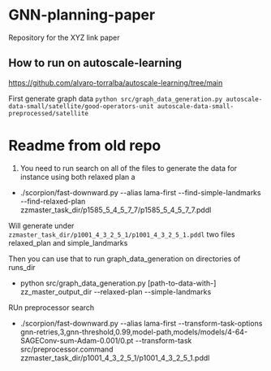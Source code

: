 # GNN-planning-paper
Repository for the XYZ link paper

## How to run on autoscale-learning
https://github.com/alvaro-torralba/autoscale-learning/tree/main

First generate graph data
`python src/graph_data_generation.py autoscale-data-small/satellite/good-operators-unit autoscale-data-small-preprocessed/satellite`



# Readme from old repo
1. You need to run search on all of the files to generate the data for instance using  both relaxed plan a
- ./scorpion/fast-downward.py --alias lama-first --find-simple-landmarks --find-relaxed-plan zzmaster_task_dir/p1585_5_4_5_7_7/p1585_5_4_5_7_7.pddl


Will generate under ` zzmaster_task_dir/p1001_4_3_2_5_1/p1001_4_3_2_5_1.pddl` two files relaxed_plan and simple_landmarks

Then you can use that to run graph_data_generation on directories of runs_dir
- python src/graph_data_generation.py [path-to-data-with-] zz_master_output_dir --relaxed-plan --simple-landmarks


RUn preprocessor search

- ./scorpion/fast-downward.py --alias lama-first --transform-task-options gnn-retries,3,gnn-threshold,0.99,model-path,models/models/4-64-SAGEConv-sum-Adam-0.001/0.pt --transform-task src/preprocessor.command zzmaster_task_dir/p1001_4_3_2_5_1/p1001_4_3_2_5_1.pddl